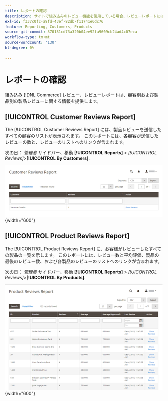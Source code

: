 ```yaml
---
title: レポートの確認
description: サイトで組み込みのレビュー機能を使用している場合、レビューレポートには、顧客別および製品別の製品レビューに関する情報が表示されます。
exl-id: f337c0fc-a8fd-43ef-82db-f11741e6dc76
feature: Reporting, Customers, Products
source-git-commit: 370131cd73a320b04ee92fa9609cb24ad4c07eca
workflow-type: tm+mt
source-wordcount: '130'
ht-degree: 0%

---
```


# レポートの確認

組み込み [!DNL Commerce] レビュー、レビューレポートは、顧客別および製品別の製品レビューに関する情報を提供します。

## [!UICONTROL Customer Reviews Report]

The [!UICONTROL Customer Reviews Report] には、製品レビューを送信したすべての顧客のリストが表示されます。 このレポートには、各顧客が送信したレビューの数と、レビューのリストへのリンクが含まれます。

次の日： _管理者_ サイドバー、移動 **[!UICONTROL Reports]** > _[!UICONTROL Reviews]_>**[!UICONTROL By Customers]**.

![顧客別レポートの確認](./assets/customer-reviews.png){width="600"}

## [!UICONTROL Product Reviews Report]

The [!UICONTROL Product Reviews Report] に、お客様がレビューしたすべての製品の一覧を示します。 このレポートには、レビュー数と平均評価、製品の最後のレビュー数、および各製品のレビューのリストへのリンクが含まれます。

次の日： _管理者_ サイドバー、移動 **[!UICONTROL Reports]** > _[!UICONTROL Reviews]_>**[!UICONTROL By Products]**.

![製品別レポートの確認](./assets/product-reviews.png){width="600"}

